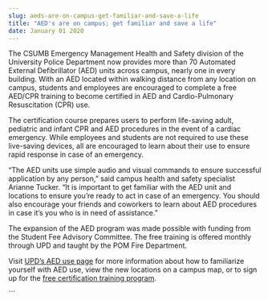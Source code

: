 ```yaml
---
slug: aeds-are-on-campus-get-familiar-and-save-a-life
title: "AED's are on campus; get familiar and save a life"
date: January 01 2020
---
```


 
<p>
  The CSUMB Emergency Management Health and Safety division of the University
  Police Department now provides more than 70 Automated External Defibrillator
  &#40;AED&#41; units across campus, nearly one in every building. With an AED
  located within walking distance from any location on campus, students and
  employees are encouraged to complete a free AED/CPR training to become
  certified in AED and Cardio&#45;Pulmonary Resuscitation &#40;CPR&#41; use.
</p>
<p>
  The certification course prepares users to perform life&#45;saving adult,
  pediatric and infant CPR and AED procedures in the event of a cardiac
  emergency. While employees and students are not required to use these
  live&#45;saving devices, all are encouraged to learn about their use to ensure
  rapid response in case of an emergency.
</p>
<p>
  “The AED units use simple audio and visual commands to ensure successful
  application by any person,” said campus health and safety specialist Arianne
  Tucker. “It is important to get familiar with the AED unit and locations to
  ensure you’re ready to act in case of an emergency. You should also encourage
  your friends and coworkers to learn about AED procedures in case it’s you who
  is in need of assistance.”
</p>
<p>
  The expansion of the AED program was made possible with funding from the
  Student Fee Advisory Committee. The free training is offered monthly through
  UPD and taught by the POM Fire Department.
</p>
<p>
  Visit
  <a
    href="https://csumb.edu/police/automated&#45;external&#45;defibrillator&#45;aed&#45;use"
    >UPD’s AED use page</a
  >
  for more information about how to familiarize yourself with AED use, view the
  new locations on a campus map, or to sign up for the
  <a href="https://csumb.edu/police/cpr&#45;aed&#45;training"
    >free certification training program</a
  >.
</p>
```
